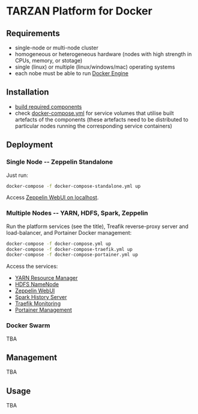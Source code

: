 # TARZAN Platform for Docker

## Requirements

*	single-node or multi-node cluster
*	homogeneous or heterogeneous hardware (nodes with high strength in CPUs, memory, or stotage)
*	single (linux) or multiple (linux/windows/mac) operating systems
*	each nobe must be able to run [Docker Engine](https://docs.docker.com/engine/)

## Installation

*	[build required components](components/README.md)
*	check [docker-compose.yml](docker-compose.yml) for service volumes that utilise built artefacts of the components
	(these artefacts need to be distributed to particular nodes running the corresponding service containers)

## Deployment

### Single Node -- Zeppelin Standalone

Just run:

~~~sh
docker-compose -f docker-compose-standalone.yml up
~~~

Access [Zeppelin WebUI on localhost](http://localhost:8080/).

### Multiple Nodes -- YARN, HDFS, Spark, Zeppelin

Run the platform services (see the title), Treafik reverse-proxy server and load-balancer, and Portainer Docker management:

~~~sh
docker-compose -f docker-compose.yml up
docker-compose -f docker-compose-traefik.yml up
docker-compose -f docker-compose-portainer.yml up
~~~

Access the services:

*	[YARN Resource Manager](http://localhost:8080/yarn/)
*	[HDFS NameNode](http://localhost:8080/hdfs/)
*	[Zeppelin WebUI](http://localhost:8080/zeppelin/)
*	[Spark History Server](http://localhost:8080/spark/)
*	[Traefik Monitoring](http://localhost:8080/traefik/)
*	[Portainer Management](http://localhost:8080/portainer/)

### Docker Swarm

TBA

## Management

TBA

## Usage

TBA
